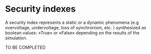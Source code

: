 # Security indexes

A security index represents a static or a dynamic phenomena (e.g overvoltage, undervoltage, loss of synchronism, etc. ) 
synthesized as boolean values: «True» or «False» depending on the results of the simulation.

TO BE COMPLETED